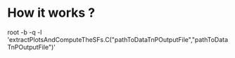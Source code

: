 # How it works ? 

root -b -q -l 'extractPlotsAndComputeTheSFs.C("pathToDataTnPOutputFile","pathToDataTnPOutputFile")'
